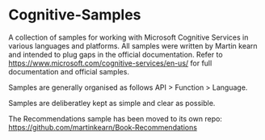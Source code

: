 # Cognitive-Samples
A collection of samples for working with Microsoft Cognitive Services in various languages and platforms. All samples were written by Martin kearn and intended to plug gaps in the official documentation. Refer to https://www.microsoft.com/cognitive-services/en-us/ for full documentation and official samples.

Samples are generally organised as follows API > Function > Language.

Samples are deliberatley kept as simple and clear as possible.

The Recommendations sample has been moved to its own repo: https://github.com/martinkearn/Book-Recommendations